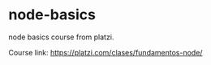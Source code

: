 # node-basics
node basics course from platzi.

Course link: https://platzi.com/clases/fundamentos-node/
